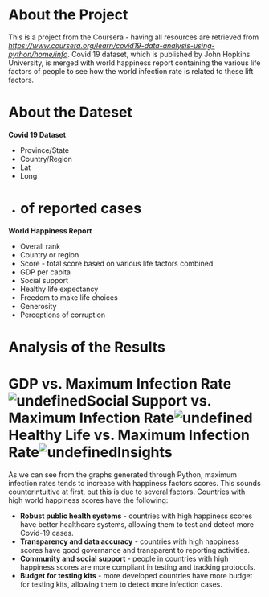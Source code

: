 # About the Project

This is a project from the Coursera - having all resources are retrieved from *https://www.coursera.org/learn/covid19-data-analysis-using-python/home/info*. Covid 19 dataset, which is published by John Hopkins University, is merged with world happiness report containing the various life factors of people to see how the world infection rate is related to these lift factors.



# About the Dateset

**Covid 19 Dataset**

- Province/State 
- Country/Region
- Lat
- Long
- # of reported cases

**World Happiness Report**

- Overall rank
- Country or region
- Score - total score based on various life factors combined
- GDP per capita
- Social support
- Healthy life expectancy
- Freedom to make life choices
- Generosity
- Perceptions of corruption



# Analysis of the Results

# **GDP vs. Maximum Infection Rate**![undefined](https://cdn.mavenanalytics.io/public/profile/a891b370-5021-704e-8440-4d3d6fbf7625/projects/gdp-vs-inf.png)**Social Support vs. Maximum Infection Rate**![undefined](https://cdn.mavenanalytics.io/public/profile/a891b370-5021-704e-8440-4d3d6fbf7625/projects/ss-vs-inf.png)**Healthy Life vs. Maximum Infection Rate**![undefined](https://cdn.mavenanalytics.io/public/profile/a891b370-5021-704e-8440-4d3d6fbf7625/projects/hl-vs-inf.png)**Insights**

As we can see from the graphs generated through Python, maximum infection rates tends to increase with happiness factors scores. This sounds counterintuitive at first, but this is due to several factors. Countries with high world happiness scores have the following:

- **Robust public health systems** - countries with high happiness scores have better healthcare systems, allowing them to test and detect more Covid-19 cases.
- **Transparency and data accuracy** - countries with high happiness scores have good governance and transparent to reporting activities.
- **Community and social support** - people in countries with high happiness scores are more compliant in testing and tracking protocols.
- **Budget for testing kits** - more developed countries have more budget for testing kits, allowing them to detect more infection cases.
